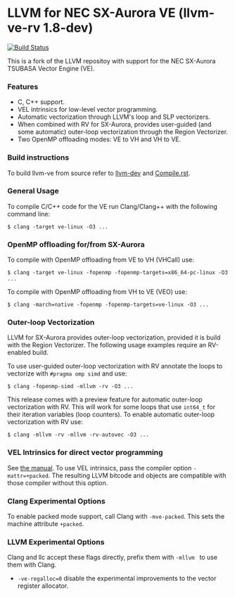 # LLVM for NEC SX-Aurora VE (llvm-ve-rv 1.8-dev)

[![Build Status](https://travis-ci.com/sx-aurora-dev/llvm-project.svg?branch=hpce%2Fdevelop)](https://travis-ci.com/sx-aurora-dev/llvm-project)

This is a fork of the LLVM repositoy with support for the NEC
SX-Aurora TSUBASA Vector Engine (VE).

### Features

- C, C++ support.
- VEL intrinsics for low-level vector programming.
- Automatic vectorization through LLVM's loop and SLP vectorizers.
- When combined with RV for SX-Aurora, provides user-guided (and some automatic)
  outer-loop vectorization through the Region Vectorizer.
- Two OpenMP offloading modes: VE to VH and VH to VE.


### Build instructions

To build llvm-ve from source refer to
[llvm-dev](https://github.com/sx-aurora-dev/llvm-dev) and
[Compile.rst](llvm/docs/VE/Compile.rst).


### General Usage

To compile C/C++ code for the VE run Clang/Clang++ with the following command
line:

    $ clang -target ve-linux -O3 ...


### OpenMP offloading for/from SX-Aurora

To compile with OpenMP offloading from VE to VH (VHCall) use:

    $ clang -target ve-linux -fopenmp -fopenmp-targets=x86_64-pc-linux -O3 ...

To compile with OpenMP offloading from VH to VE (VEO) use:

    $ clang -march=native -fopenmp -fopenmp-targets=ve-linux -O3 ...


### Outer-loop Vectorization

LLVM for SX-Aurora provides outer-loop vectorization, provided it is build with
the Region Vectorizer.  The following usage examples require an RV-enabled
build.

To use user-guided outer-loop vectorization with RV annotate the loops to
vectorize with `#pragma omp simd` and use:

    $ clang -fopenmp-simd -mllvm -rv -O3 ...

This release comes with a preview feature for automatic outer-loop vectorization
with RV.  This will work for some loops that use `int64_t` for their iteration
variables (loop counters).  To enable automatic outer-loop vectorization with RV
use:

    $ clang -mllvm -rv -mllvm -rv-autovec -O3 ...


### VEL Intrinsics for direct vector programming

See [the manual](https://sx-aurora-dev.github.io/velintrin.html).  To use VEL
intrinsics, pass the compiler option `-mattr=+packed`.  The resulting LLVM
bitcode and objects are compatible with those compiler without this option.

### Clang Experimental Options

To enable packed mode support, call Clang with `-mve-packed`.
This sets the machine attribute `+packed`.

### LLVM Experimental Options

Clang and llc accept these flags directly, prefix them with `-mllvm ` to use them with Clang.

- `-ve-regalloc=0` disable the experimental improvements to the vector register allocator.
